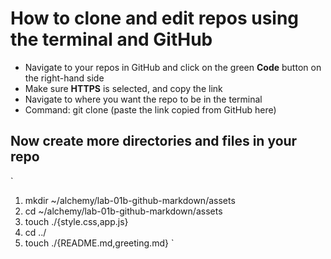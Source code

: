 # How to clone and edit repos using the terminal and GitHub
* Navigate to your repos in GitHub and click on the green __Code__ button on the right-hand side
* Make sure __HTTPS__ is selected, and copy the link
* Navigate to where you want the repo to be in the terminal
* Command: git clone (paste the link copied from GitHub here)
## Now create more directories and files in your repo
`
1) mkdir ~/alchemy/lab-01b-github-markdown/assets
1) cd ~/alchemy/lab-01b-github-markdown/assets
1) touch ./{style.css,app.js}
1) cd ../
1) touch ./{README.md,greeting.md}
`
